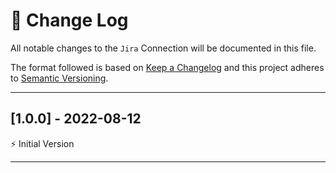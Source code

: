 # 📣 Change Log
All notable changes to the `Jira` Connection will be documented in this file.

The format followed is based on [Keep a Changelog](http://keepachangelog.com/) and this project adheres to [Semantic Versioning](http://semver.org/).

---
 
## [1.0.0] - 2022-08-12
 
⚡️ Initial Version
 
---
